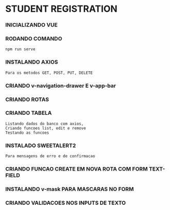 # STUDENT REGISTRATION

### INICIALIZANDO VUE

### RODANDO COMANDO
```
npm run serve
```
### INSTALANDO AXIOS
```
Para os metodos GET, POST, PUT, DELETE
```
### CRIANDO v-navigation-drawer E v-app-bar

### CRIANDO ROTAS

### CRIANDO TABELA
```
Listando dados do banco com axios,
Criando funcoes list, edit e remove
Testando as funcoes
```
### INSTALADO SWEETALERT2
```
Para mensagens de erro e de confirmacao
```
### CRIANDO FUNCAO CREATE EM NOVA ROTA COM FORM TEXT-FIELD

### INSTALANDO v-mask PARA MASCARAS NO FORM

### CRIANDO VALIDACOES NOS INPUTS DE TEXTO



